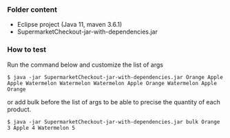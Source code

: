 ### Folder content
- Eclipse project (Java 11, maven 3.6.1)
- SupermarketCheckout-jar-with-dependencies.jar

### How to test
Run the command below and customize the list of args

`$ java -jar SupermarketCheckout-jar-with-dependencies.jar Orange Apple Apple Watermelon Watermelon Watermelon Apple Orange Watermelon Apple Orange`

or add bulk before the list of args to be able to precise the quantity of each product.

`$ java -jar SupermarketCheckout-jar-with-dependencies.jar bulk Orange 3 Apple 4 Watermelon 5`